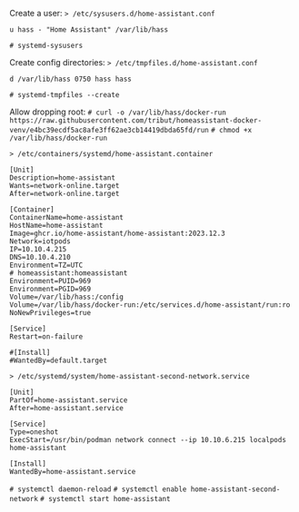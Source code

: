
Create a user:
`> /etc/sysusers.d/home-assistant.conf`
```
u hass - "Home Assistant" /var/lib/hass
```
`# systemd-sysusers`

Create config directories:
`> /etc/tmpfiles.d/home-assistant.conf`
```
d /var/lib/hass 0750 hass hass
```
`# systemd-tmpfiles --create`

Allow dropping root:
`# curl -o /var/lib/hass/docker-run https://raw.githubusercontent.com/tribut/homeassistant-docker-venv/e4bc39ecdf5ac8afe3ff62ae3cb14419dbda65fd/run`
`# chmod +x /var/lib/hass/docker-run`

`> /etc/containers/systemd/home-assistant.container`
```
[Unit]
Description=home-assistant
Wants=network-online.target
After=network-online.target

[Container]
ContainerName=home-assistant
HostName=home-assistant
Image=ghcr.io/home-assistant/home-assistant:2023.12.3
Network=iotpods
IP=10.10.4.215
DNS=10.10.4.210
Environment=TZ=UTC
# homeassistant:homeassistant
Environment=PUID=969
Environment=PGID=969
Volume=/var/lib/hass:/config
Volume=/var/lib/hass/docker-run:/etc/services.d/home-assistant/run:ro
NoNewPrivileges=true

[Service]
Restart=on-failure

#[Install]
#WantedBy=default.target
```

`> /etc/systemd/system/home-assistant-second-network.service`
```
[Unit]
PartOf=home-assistant.service
After=home-assistant.service

[Service]
Type=oneshot
ExecStart=/usr/bin/podman network connect --ip 10.10.6.215 localpods home-assistant

[Install]
WantedBy=home-assistant.service
```

`# systemctl daemon-reload`
`# systemctl enable home-assistant-second-network`
`# systemctl start home-assistant`
